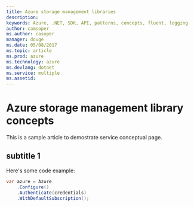 ```yaml
---
title: Azure storage management libraries
description: 
keywords: Azure, .NET, SDK, API, patterns, concepts, fluent, logging
author: camsoper
ms.author: casoper
manager: douge
ms.date: 05/08/2017
ms.topic: article
ms.prod: azure
ms.technology: azure
ms.devlang: dotnet
ms.service: multiple
ms.assetid: 
---
```


# Azure storage management library concepts

This is a sample article to demostrate service conceptual page.

## subtitle 1

Here's some code example:

```csharp
var azure = Azure
    .Configure()
    .Authenticate(credentials)
    .WithDefaultSubscription();
```
